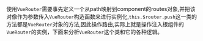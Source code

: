 使用`VueRouter`需要事先定义一个从path映射到component的routes对象,并把该对像作为参数传入`VueRouter`构造函数来进行实例化,`this.$router.push`这一类的方法都是`VueRouter`对象的方法,因此操作路由,实际上就是操作注入根组件的`VueRouter`的实例，下面来分析`VueRouter`这个类和它的各种逻辑。